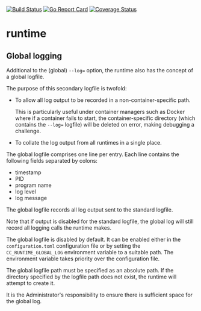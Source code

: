 [![Build Status](https://travis-ci.org/clearcontainers/runtime.svg?branch=master)](https://travis-ci.org/clearcontainers/runtime)
[![Go Report Card](https://goreportcard.com/badge/github.com/clearcontainers/runtime)](https://goreportcard.com/report/github.com/clearcontainers/runtime)
[![Coverage Status](https://coveralls.io/repos/github/clearcontainers/runtime/badge.svg?branch=master)](https://coveralls.io/github/clearcontainers/runtime?branch=master)

# runtime

## Global logging

Additional to the (global) `--log=` option, the runtime also has the
concept of a global logfile.

The purpose of this secondary logfile is twofold:

- To allow all log output to be recorded in a non-container-specific
  path.

  This is particularly useful under container managers such as Docker
  where if a container fails to start, the container-specific directory
  (which contains the `--log=` logfile) will be deleted on error, making
  debugging a challenge.

- To collate the log output from all runtimes in a single place.

The global logfile comprises one line per entry. Each line contains the
following fields separated by colons:

- timestamp
- PID
- program name
- log level
- log message

The global logfile records all log output sent to the standard logfile.

Note that if output is disabled for the standard logfile, the global log
will still record all logging calls the runtime makes.

The global logfile is disabled by default. It can be enabled either in
the `configuration.toml` configuration file or by setting the
`CC_RUNTIME_GLOBAL_LOG` environment variable to a suitable path. The
environment variable takes priority over the configuration file.

The global logfile path must be specified as an absolute path. If the
directory specified by the logfile path does not exist, the runtime will
attempt to create it.

It is the Administrator's responsibility to ensure there is sufficient
space for the global log.
